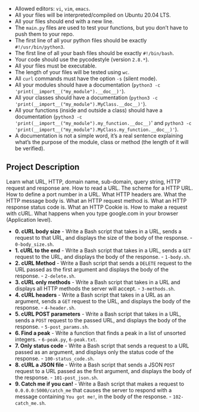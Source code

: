 *   Allowed editors: `vi`, `vim`, `emacs`.
*   All your files will be interpreted/compiled on Ubuntu 20.04 LTS.
*   All your files should end with a new line.
*   The `main.py` files are used to test your functions, but you don’t have to push them to your repo.
*   The first line of all your python files should be exactly `#!/usr/bin/python3`.
*   The first line of all your bash files should be exactly `#!/bin/bash`.
*   Your code should use the pycodestyle (version `2.8.*`).
*   All your files must be executable.
*   The length of your files will be tested using `wc`.
*   All `curl` commands must have the option `-s` (silent mode).
*   All your modules should have a documentation (`python3 -c 'print(__import__("my_module").__doc__)'`).
*   All your classes should have a documentation (`python3 -c 'print(__import__("my_module").MyClass.__doc__)'`).
*   All your functions (inside and outside a class) should have a documentation (`python3 -c 'print(__import__("my_module").my_function.__doc__)`' and `python3 -c 'print(__import__("my_module").MyClass.my_function.__doc__)'`).
*   A documentation is not a simple word, it’s a real sentence explaining what’s the purpose of the module, class or method (the length of it will be verified).


## Project Description
Learn what URL, HTTP, domain name, sub-domain, query string, HTTP request and response are.
How to read a URL.
The scheme for a HTTP URL.
How to define a port number in a URL.
What HTTP headers are.
What the HTTP message body is.
What an HTTP request method is.
What an HTTP response status code is.
What an HTTP Cookie is.
How to make a request with cURL.
What happens when you type google.com in your browser (Application level).


* **0. cURL body size** - Write a Bash script that takes in a URL, sends a request to that URL, and displays the size of the body of the response. - `0-body_size.sh`.
* **1. cURL to the end** - Write a Bash script that takes in a URL, sends a `GET` request to the URL, and displays the body of the response. - `1-body.sh`.
* **2. cURL Method** - Write a Bash script that sends a `DELETE` request to the URL passed as the first argument and displays the body of the response. - `2-delete.sh`.
* **3. cURL only methods** - Write a Bash script that takes in a URL and displays all HTTP methods the server will accept. - `3-methods.sh`.
* **4. cURL headers** - Write a Bash script that takes in a URL as an argument, sends a `GET` request to the URL, and displays the body of the response. - `4-header.sh`.
* **5. cURL POST parameters** - Write a Bash script that takes in a URL, sends a `POST` request to the passed URL, and displays the body of the response. - `5-post_params.sh`.
* **6. Find a peak** - Write a function that finds a peak in a list of unsorted integers. - `6-peak.py`, `6-peak.txt`.
* **7. Only status code** - Write a Bash script that sends a request to a URL passed as an argument, and displays only the status code of the response. - `100-status_code.sh`.
* **8. cURL a JSON file** - Write a Bash script that sends a JSON `POST` request to a URL passed as the first argument, and displays the body of the response. - `101-post_json.sh`.
* **9. Catch me if you can!** - Write a Bash script that makes a request to `0.0.0.0:5000/catch_me` that causes the server to respond with a message containing `You got me!`, in the body of the response. - `102-catch_me.sh`.
